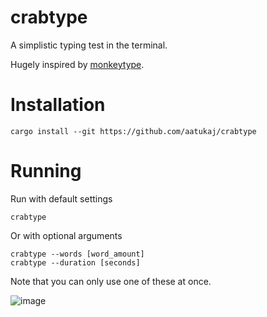# crabtype


A simplistic typing test in the terminal.

Hugely inspired by [monkeytype](https://monkeytype.com/).

# Installation
```shell
cargo install --git https://github.com/aatukaj/crabtype

```


# Running
Run with default settings
```shell
crabtype

```

Or with optional arguments
```shell
crabtype --words [word_amount]
crabtype --duration [seconds]
```
Note that you can only use one of these at once.




![image](https://github.com/aatukaj/crabtype/assets/60185743/5e4d4856-7a58-4ead-9d11-8964eef05806)
